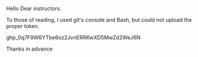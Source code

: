 Hello Dear instructors.

To those of reading, I used git's console and Bash, but could not upload the proper token. 

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

Thanks in advance
